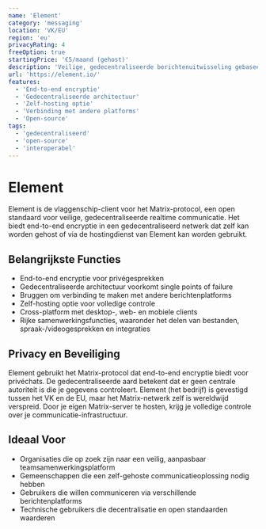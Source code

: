 ```yaml
---
name: 'Element'
category: 'messaging'
location: 'VK/EU'
region: 'eu'
privacyRating: 4
freeOption: true
startingPrice: '€5/maand (gehost)'
description: 'Veilige, gedecentraliseerde berichtenuitwisseling gebaseerd op het Matrix-protocol met zelf-hosting opties.'
url: 'https://element.io/'
features:
  - 'End-to-end encryptie'
  - 'Gedecentraliseerde architectuur'
  - 'Zelf-hosting optie'
  - 'Verbinding met andere platforms'
  - 'Open-source'
tags:
  - 'gedecentraliseerd'
  - 'open-source'
  - 'interoperabel'
---
```


# Element

Element is de vlaggenschip-client voor het Matrix-protocol, een open standaard voor veilige, gedecentraliseerde realtime communicatie. Het biedt end-to-end encryptie in een gedecentraliseerd netwerk dat zelf kan worden gehost of via de hostingdienst van Element kan worden gebruikt.

## Belangrijkste Functies

- End-to-end encryptie voor privégesprekken
- Gedecentraliseerde architectuur voorkomt single points of failure
- Bruggen om verbinding te maken met andere berichtenplatforms
- Zelf-hosting optie voor volledige controle
- Cross-platform met desktop-, web- en mobiele clients
- Rijke samenwerkingsfuncties, waaronder het delen van bestanden, spraak-/videogesprekken en integraties

## Privacy en Beveiliging

Element gebruikt het Matrix-protocol dat end-to-end encryptie biedt voor privéchats. De gedecentraliseerde aard betekent dat er geen centrale autoriteit is die je gegevens controleert. Element (het bedrijf) is gevestigd tussen het VK en de EU, maar het Matrix-netwerk zelf is wereldwijd verspreid. Door je eigen Matrix-server te hosten, krijg je volledige controle over je communicatie-infrastructuur.

## Ideaal Voor

- Organisaties die op zoek zijn naar een veilig, aanpasbaar teamsamenwerkingsplatform
- Gemeenschappen die een zelf-gehoste communicatieoplossing nodig hebben
- Gebruikers die willen communiceren via verschillende berichtenplatforms
- Technische gebruikers die decentralisatie en open standaarden waarderen